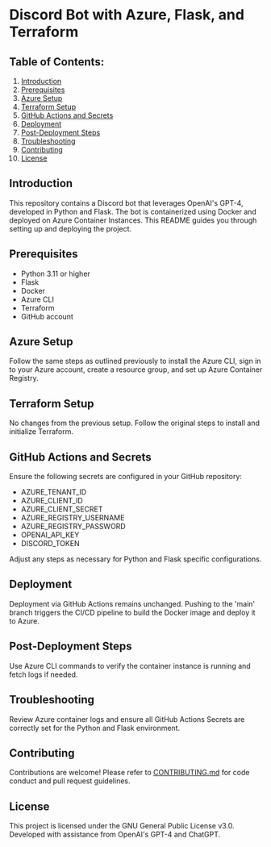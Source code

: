 # Discord Bot with Azure, Flask, and Terraform

## Table of Contents:
1. [Introduction](#introduction)
2. [Prerequisites](#prerequisites)
3. [Azure Setup](#azure-setup)
4. [Terraform Setup](#terraform-setup)
5. [GitHub Actions and Secrets](#github-actions-and-secrets)
6. [Deployment](#deployment)
7. [Post-Deployment Steps](#post-deployment-steps)
8. [Troubleshooting](#troubleshooting)
9. [Contributing](#contributing)
10. [License](#license)

## Introduction
This repository contains a Discord bot that leverages OpenAI's GPT-4, developed in Python and Flask. The bot is containerized using Docker and deployed on Azure Container Instances. This README guides you through setting up and deploying the project.

## Prerequisites
- Python 3.11 or higher
- Flask
- Docker
- Azure CLI
- Terraform
- GitHub account

## Azure Setup
Follow the same steps as outlined previously to install the Azure CLI, sign in to your Azure account, create a resource group, and set up Azure Container Registry.

## Terraform Setup
No changes from the previous setup. Follow the original steps to install and initialize Terraform.

## GitHub Actions and Secrets
Ensure the following secrets are configured in your GitHub repository:
- AZURE_TENANT_ID
- AZURE_CLIENT_ID
- AZURE_CLIENT_SECRET
- AZURE_REGISTRY_USERNAME
- AZURE_REGISTRY_PASSWORD
- OPENAI_API_KEY
- DISCORD_TOKEN

Adjust any steps as necessary for Python and Flask specific configurations.

## Deployment
Deployment via GitHub Actions remains unchanged. Pushing to the 'main' branch triggers the CI/CD pipeline to build the Docker image and deploy it to Azure.

## Post-Deployment Steps
Use Azure CLI commands to verify the container instance is running and fetch logs if needed.

## Troubleshooting
Review Azure container logs and ensure all GitHub Actions Secrets are correctly set for the Python and Flask environment.

## Contributing
Contributions are welcome! Please refer to [CONTRIBUTING.md](CONTRIBUTING.md) for code conduct and pull request guidelines.

## License
This project is licensed under the GNU General Public License v3.0. Developed with assistance from OpenAI's GPT-4 and ChatGPT.